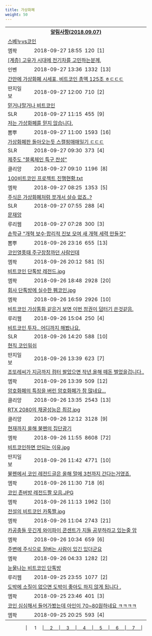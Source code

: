 ```yaml
---
title: 가상화폐
weight: 50
---
```



<table>
<tr class='notice'><td colspan='2'><a href='http://latent.club/notice/'><center><b>알림사항(2018.09.07)</b></center></a></td></tr>
<tr class='title_link'><td colspan="2"><a href="http://mlbpark.donga.com/mp/b.php?id=201809270023531858&p=1&b=bullpen&m=view&select=sct&site=donga.com">스베누vs코인</a></td></tr>
<tr class='title_info'><td width='55px' class=mlb>엠팍</td><td>&nbsp;&nbsp;&nbsp;2018-09-27 18:55&nbsp;&nbsp;<span class="view">120</span>&nbsp;&nbsp;<span class="reply">[1]</span></td></tr>
<tr class='title_link'><td colspan="2"><a href="http://m.inven.co.kr/board/powerbbs.php?come_idx=2097&stype=content&svalue=%ED%8A%B8%EB%A1%A0&l=1069840">[계층] 고유가 시대에 전기차를 고민하는분께,</a></td></tr>
<tr class='title_info'><td width='55px' class=inven>인벤</td><td>&nbsp;&nbsp;&nbsp;2018-09-27 13:36&nbsp;&nbsp;<span class="view">1332</span>&nbsp;&nbsp;<span class="reply">[13]</span></td></tr>
<tr class='title_link'><td colspan="2"><a href="http://www.ddanzi.com/index.php?m=1&document_srl=531908741">간만에 가상화폐 시세표, 비트코인 총액 125조 ㅎㄷㄷㄷ  </a></td></tr>
<tr class='title_info'><td width='55px' class=ddan>딴지일보</td><td>&nbsp;&nbsp;&nbsp;2018-09-27 12:00&nbsp;&nbsp;<span class="view">710</span>&nbsp;&nbsp;<span class="reply">[2]</span></td></tr>
<tr class='title_link'><td colspan="2"><a href="http://www.slrclub.com/bbs/vx2.php?id=free&no=36637108">믿거나말거나 비트코인</a></td></tr>
<tr class='title_info'><td width='55px' class=slr>SLR</td><td>&nbsp;&nbsp;&nbsp;2018-09-27 11:15&nbsp;&nbsp;<span class="view">455</span>&nbsp;&nbsp;<span class="reply">[9]</span></td></tr>
<tr class='title_link'><td colspan="2"><a href="http://m.ppomppu.co.kr/new/bbs_view.php?id=freeboard&no=6067337&page=1"> 저는 가상화폐를 믿지 않습니다.</a></td></tr>
<tr class='title_info'><td width='55px' class=ppom>뽐뿌</td><td>&nbsp;&nbsp;&nbsp;2018-09-27 11:00&nbsp;&nbsp;<span class="view">1593</span>&nbsp;&nbsp;<span class="reply">[16]</span></td></tr>
<tr class='title_link'><td colspan="2"><a href="http://www.slrclub.com/bbs/vx2.php?id=free&no=36636893">가상화폐판 돌아오는듯 스캘핑매매일기 ㄷㄷㄷ</a></td></tr>
<tr class='title_info'><td width='55px' class=slr>SLR</td><td>&nbsp;&nbsp;&nbsp;2018-09-27 09:30&nbsp;&nbsp;<span class="view">373</span>&nbsp;&nbsp;<span class="reply">[4]</span></td></tr>
<tr class='title_link'><td colspan="2"><a href="https://www.clien.net/service/board/park/12636085">제주도 "블록체인 특구 찬성"</a></td></tr>
<tr class='title_info'><td width='55px' class=clien>클리앙</td><td>&nbsp;&nbsp;&nbsp;2018-09-27 09:10&nbsp;&nbsp;<span class="view">1196</span>&nbsp;&nbsp;<span class="reply">[8]</span></td></tr>
<tr class='title_link'><td colspan="2"><a href="http://mlbpark.donga.com/mp/b.php?id=201809270023516534&p=1&b=bullpen&m=view&select=sct&site=donga.com">100비트코인 프로젝트 진행현황.txt</a></td></tr>
<tr class='title_info'><td width='55px' class=mlb>엠팍</td><td>&nbsp;&nbsp;&nbsp;2018-09-27 08:25&nbsp;&nbsp;<span class="view">1353</span>&nbsp;&nbsp;<span class="reply">[5]</span></td></tr>
<tr class='title_link'><td colspan="2"><a href="http://www.slrclub.com/bbs/vx2.php?id=free&no=36636773">주식은  가상화폐처럼 쪼개서  살슈  없죠..?</a></td></tr>
<tr class='title_info'><td width='55px' class=slr>SLR</td><td>&nbsp;&nbsp;&nbsp;2018-09-27 07:55&nbsp;&nbsp;<span class="view">288</span>&nbsp;&nbsp;<span class="reply">[4]</span></td></tr>
<tr class='title_link'><td colspan="2"><a href="http://m.ruliweb.com/community/board/300148/read/32548571">문재앙</a></td></tr>
<tr class='title_info'><td width='55px' class=ruli>루리웹</td><td>&nbsp;&nbsp;&nbsp;2018-09-27 07:28&nbsp;&nbsp;<span class="view">300</span>&nbsp;&nbsp;<span class="reply">[3]</span></td></tr>
<tr class='title_link'><td colspan="2"><a href="http://m.ppomppu.co.kr/new/bbs_view.php?id=freeboard&no=6066979&page=1"> 손학규 "개혁 보수·합리적 진보 모여 새 개혁 세력 만들것"</a></td></tr>
<tr class='title_info'><td width='55px' class=ppom>뽐뿌</td><td>&nbsp;&nbsp;&nbsp;2018-09-26 23:16&nbsp;&nbsp;<span class="view">655</span>&nbsp;&nbsp;<span class="reply">[13]</span></td></tr>
<tr class='title_link'><td colspan="2"><a href="http://mlbpark.donga.com/mp/b.php?id=201809260023505710&p=1&b=bullpen&m=view&select=sct&site=donga.com">코인열풍때 주구장창까던 사람인데</a></td></tr>
<tr class='title_info'><td width='55px' class=mlb>엠팍</td><td>&nbsp;&nbsp;&nbsp;2018-09-26 20:12&nbsp;&nbsp;<span class="view">581</span>&nbsp;&nbsp;<span class="reply">[5]</span></td></tr>
<tr class='title_link'><td colspan="2"><a href="http://mlbpark.donga.com/mp/b.php?id=201809260023503364&p=1&b=bullpen&m=view&select=sct&site=donga.com">비트코인 단톡방 레전드.jpg</a></td></tr>
<tr class='title_info'><td width='55px' class=mlb>엠팍</td><td>&nbsp;&nbsp;&nbsp;2018-09-26 18:48&nbsp;&nbsp;<span class="view">2928</span>&nbsp;&nbsp;<span class="reply">[20]</span></td></tr>
<tr class='title_link'><td colspan="2"><a href="http://mlbpark.donga.com/mp/b.php?id=201809260023499113&p=1&b=bullpen&m=view&select=sct&site=donga.com">회사 단톡방에 실수한 펨코인.jpg</a></td></tr>
<tr class='title_info'><td width='55px' class=mlb>엠팍</td><td>&nbsp;&nbsp;&nbsp;2018-09-26 16:59&nbsp;&nbsp;<span class="view">2926</span>&nbsp;&nbsp;<span class="reply">[10]</span></td></tr>
<tr class='title_link'><td colspan="2"><a href="http://m.ruliweb.com/community/board/300148/read/32547492">비트코인 가상통화 같은거 보면 이번 정권이 덤터기 쓴것같음.</a></td></tr>
<tr class='title_info'><td width='55px' class=ruli>루리웹</td><td>&nbsp;&nbsp;&nbsp;2018-09-26 15:04&nbsp;&nbsp;<span class="view">250</span>&nbsp;&nbsp;<span class="reply">[4]</span></td></tr>
<tr class='title_link'><td colspan="2"><a href="http://www.slrclub.com/bbs/vx2.php?id=free&no=36635580">비트코인 투자.. 어디까지 해봤나요.</a></td></tr>
<tr class='title_info'><td width='55px' class=slr>SLR</td><td>&nbsp;&nbsp;&nbsp;2018-09-26 14:20&nbsp;&nbsp;<span class="view">588</span>&nbsp;&nbsp;<span class="reply">[10]</span></td></tr>
<tr class='title_link'><td colspan="2"><a href="http://www.ddanzi.com/index.php?m=1&document_srl=531765198">현직  코인워쉬  </a></td></tr>
<tr class='title_info'><td width='55px' class=ddan>딴지일보</td><td>&nbsp;&nbsp;&nbsp;2018-09-26 13:39&nbsp;&nbsp;<span class="view">623</span>&nbsp;&nbsp;<span class="reply">[7]</span></td></tr>
<tr class='title_link'><td colspan="2"><a href="http://mlbpark.donga.com/mp/b.php?id=201809260023486396&p=1&b=bullpen&m=view&select=sct&site=donga.com">조또레씨가 지금까지 컴터 팔았으면 작년,올해 떼돈 벌었을겁니다..</a></td></tr>
<tr class='title_info'><td width='55px' class=mlb>엠팍</td><td>&nbsp;&nbsp;&nbsp;2018-09-26 13:39&nbsp;&nbsp;<span class="view">509</span>&nbsp;&nbsp;<span class="reply">[12]</span></td></tr>
<tr class='title_link'><td colspan="2"><a href="https://www.clien.net/service/board/park/12633546">암호화폐의 특징을 버린 암호화폐가 참 많네요...</a></td></tr>
<tr class='title_info'><td width='55px' class=clien>클리앙</td><td>&nbsp;&nbsp;&nbsp;2018-09-26 13:35&nbsp;&nbsp;<span class="view">2543</span>&nbsp;&nbsp;<span class="reply">[13]</span></td></tr>
<tr class='title_link'><td colspan="2"><a href="https://www.clien.net/service/board/park/12633279">RTX 2080의 채굴성능은 최강.jpg</a></td></tr>
<tr class='title_info'><td width='55px' class=clien>클리앙</td><td>&nbsp;&nbsp;&nbsp;2018-09-26 12:12&nbsp;&nbsp;<span class="view">3128</span>&nbsp;&nbsp;<span class="reply">[9]</span></td></tr>
<tr class='title_link'><td colspan="2"><a href="http://mlbpark.donga.com/mp/b.php?id=201809260023483522&p=1&b=bullpen&m=view&select=sct&site=donga.com">현재까지 올해 불펜의 집단광기</a></td></tr>
<tr class='title_info'><td width='55px' class=mlb>엠팍</td><td>&nbsp;&nbsp;&nbsp;2018-09-26 11:55&nbsp;&nbsp;<span class="view">8608</span>&nbsp;&nbsp;<span class="reply">[72]</span></td></tr>
<tr class='title_link'><td colspan="2"><a href="http://www.ddanzi.com/index.php?m=1&document_srl=531751502">비트코인하면 안되는 이유.jpg  </a></td></tr>
<tr class='title_info'><td width='55px' class=ddan>딴지일보</td><td>&nbsp;&nbsp;&nbsp;2018-09-26 11:42&nbsp;&nbsp;<span class="view">4771</span>&nbsp;&nbsp;<span class="reply">[10]</span></td></tr>
<tr class='title_link'><td colspan="2"><a href="http://mlbpark.donga.com/mp/b.php?id=201809260023482889&p=1&b=bullpen&m=view&select=sct&site=donga.com">불펜에서 코인 레전드글은 올해 말에 3천까지 간다는거였죠.</a></td></tr>
<tr class='title_info'><td width='55px' class=mlb>엠팍</td><td>&nbsp;&nbsp;&nbsp;2018-09-26 11:30&nbsp;&nbsp;<span class="view">718</span>&nbsp;&nbsp;<span class="reply">[6]</span></td></tr>
<tr class='title_link'><td colspan="2"><a href="http://mlbpark.donga.com/mp/b.php?id=201809260023482397&p=1&b=bullpen&m=view&select=sct&site=donga.com">코인 존버방 레전드짤 모음.JPG</a></td></tr>
<tr class='title_info'><td width='55px' class=mlb>엠팍</td><td>&nbsp;&nbsp;&nbsp;2018-09-26 11:13&nbsp;&nbsp;<span class="view">1962</span>&nbsp;&nbsp;<span class="reply">[10]</span></td></tr>
<tr class='title_link'><td colspan="2"><a href="http://mlbpark.donga.com/mp/b.php?id=201809260023482157&p=1&b=bullpen&m=view&select=sct&site=donga.com">전설의 비트코인 카톡짤.jpg</a></td></tr>
<tr class='title_info'><td width='55px' class=mlb>엠팍</td><td>&nbsp;&nbsp;&nbsp;2018-09-26 11:04&nbsp;&nbsp;<span class="view">2743</span>&nbsp;&nbsp;<span class="reply">[21]</span></td></tr>
<tr class='title_link'><td colspan="2"><a href="http://mlbpark.donga.com/mp/b.php?id=201809260023481497&p=1&b=bullpen&m=view&select=sct&site=donga.com">카공충들 웃긴게 와이파이 콘센트가 지들 공부하라고 있는줄 암</a></td></tr>
<tr class='title_info'><td width='55px' class=mlb>엠팍</td><td>&nbsp;&nbsp;&nbsp;2018-09-26 10:34&nbsp;&nbsp;<span class="view">659</span>&nbsp;&nbsp;<span class="reply">[6]</span></td></tr>
<tr class='title_link'><td colspan="2"><a href="http://mlbpark.donga.com/mp/b.php?id=201809260023478713&p=1&b=bullpen&m=view&select=sct&site=donga.com">주변에 주식으로 잘버는 사람이 있긴 있더군요</a></td></tr>
<tr class='title_info'><td width='55px' class=mlb>엠팍</td><td>&nbsp;&nbsp;&nbsp;2018-09-26 04:33&nbsp;&nbsp;<span class="view">1282</span>&nbsp;&nbsp;<span class="reply">[2]</span></td></tr>
<tr class='title_link'><td colspan="2"><a href="http://m.ruliweb.com/community/board/300148/read/32546809">눈물나는 비트코인 단톡방</a></td></tr>
<tr class='title_info'><td width='55px' class=ruli>루리웹</td><td>&nbsp;&nbsp;&nbsp;2018-09-25 23:55&nbsp;&nbsp;<span class="view">1077</span>&nbsp;&nbsp;<span class="reply">[2]</span></td></tr>
<tr class='title_link'><td colspan="2"><a href="http://mlbpark.donga.com/mp/b.php?id=201809250023474666&p=1&b=bullpen&m=view&select=sct&site=donga.com">도박에 소질이 없으면 도박이 좋아도 하지 않게 됩니다 .</a></td></tr>
<tr class='title_info'><td width='55px' class=mlb>엠팍</td><td>&nbsp;&nbsp;&nbsp;2018-09-25 23:46&nbsp;&nbsp;<span class="view">401</span>&nbsp;&nbsp;<span class="reply">[3]</span></td></tr>
<tr class='title_link'><td colspan="2"><a href="http://mlbpark.donga.com/mp/b.php?id=201809250023469287&p=1&b=bullpen&m=view&select=sct&site=donga.com">코인 심심해서 들어가봤는데 아인이 70~80원하네요 ㅋㅋㅋㅋ</a></td></tr>
<tr class='title_info'><td width='55px' class=mlb>엠팍</td><td>&nbsp;&nbsp;&nbsp;2018-09-25 20:25&nbsp;&nbsp;<span class="view">593</span>&nbsp;&nbsp;<span class="reply">[4]</span></td></tr>
</table><center><span class="foot_index"><td>| &nbsp;&nbsp;&nbsp;&nbsp;&nbsp;1&nbsp;&nbsp;&nbsp;&nbsp;&nbsp;</a></td><td>|<a href="./page2/">&nbsp;&nbsp;&nbsp;&nbsp;&nbsp;2&nbsp;&nbsp;&nbsp;&nbsp;&nbsp;</a></td><td>|<a href="./page3/">&nbsp;&nbsp;&nbsp;&nbsp;&nbsp;3&nbsp;&nbsp;&nbsp;&nbsp;&nbsp;</a></td><td>|<a href="./page4/">&nbsp;&nbsp;&nbsp;&nbsp;&nbsp;4&nbsp;&nbsp;&nbsp;&nbsp;&nbsp;</a></td><td>|<a href="./page5/">&nbsp;&nbsp;&nbsp;&nbsp;&nbsp;5&nbsp;&nbsp;&nbsp;&nbsp;&nbsp;</a></td><td>|<a href="./page6/">&nbsp;&nbsp;&nbsp;&nbsp;&nbsp;6&nbsp;&nbsp;&nbsp;&nbsp;&nbsp;</a></td><td>|<a href="./page7/">&nbsp;&nbsp;&nbsp;&nbsp;&nbsp;7&nbsp;&nbsp;&nbsp;&nbsp;&nbsp;</a>|</td></tr></span></center>
